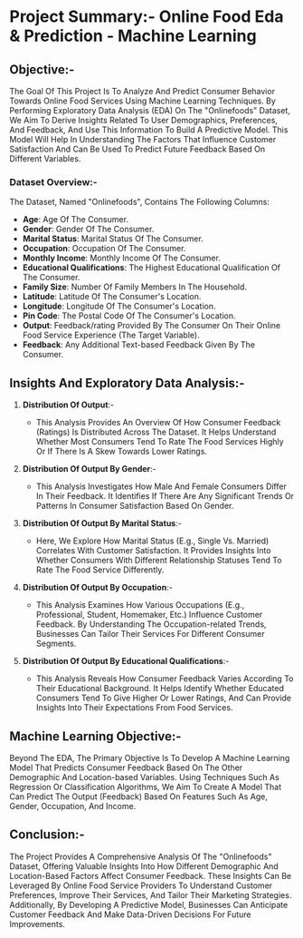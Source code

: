 # Project Summary:- Online Food Eda & Prediction - Machine Learning

## Objective:-
The Goal Of This Project Is To Analyze And Predict Consumer Behavior Towards Online Food Services Using Machine Learning Techniques. By Performing Exploratory Data Analysis (EDA) On The "Onlinefoods" Dataset, We Aim To Derive Insights Related To User Demographics, Preferences, And Feedback, And Use This Information To Build A Predictive Model. This Model Will Help In Understanding The Factors That Influence Customer Satisfaction And Can Be Used To Predict Future Feedback Based On Different Variables.

### Dataset Overview:-
The Dataset, Named "Onlinefoods", Contains The Following Columns:
- **Age**: Age Of The Consumer.
- **Gender**: Gender Of The Consumer.
- **Marital Status**: Marital Status Of The Consumer.
- **Occupation**: Occupation Of The Consumer.
- **Monthly Income**: Monthly Income Of The Consumer.
- **Educational Qualifications**: The Highest Educational Qualification Of The Consumer.
- **Family Size**: Number Of Family Members In The Household.
- **Latitude**: Latitude Of The Consumer's Location.
- **Longitude**: Longitude Of The Consumer's Location.
- **Pin Code**: The Postal Code Of The Consumer's Location.
- **Output**: Feedback/rating Provided By The Consumer On Their Online Food Service Experience (The Target Variable).
- **Feedback**: Any Additional Text-based Feedback Given By The Consumer.

## Insights And Exploratory Data Analysis:-
1. **Distribution Of Output**:-
   - This Analysis Provides An Overview Of How Consumer Feedback (Ratings) Is Distributed Across The Dataset. It Helps Understand Whether Most Consumers Tend To Rate The Food Services Highly Or If There Is A Skew Towards Lower Ratings.

2. **Distribution Of Output By Gender**:-
   - This Analysis Investigates How Male And Female Consumers Differ In Their Feedback. It Identifies If There Are Any Significant Trends Or Patterns In Consumer Satisfaction Based On Gender.

3. **Distribution Of Output By Marital Status**:-
   - Here, We Explore How Marital Status (E.g., Single Vs. Married) Correlates With Customer Satisfaction. It Provides Insights Into Whether Consumers With Different Relationship Statuses Tend To Rate The Food Service Differently.

4. **Distribution Of Output By Occupation**:-
   - This Analysis Examines How Various Occupations (E.g., Professional, Student, Homemaker, Etc.) Influence Customer Feedback. By Understanding The Occupation-related Trends, Businesses Can Tailor Their Services For Different Consumer Segments.

5. **Distribution Of Output By Educational Qualifications**:-
   - This Analysis Reveals How Consumer Feedback Varies According To Their Educational Background. It Helps Identify Whether Educated Consumers Tend To Give Higher Or Lower Ratings, And Can Provide Insights Into Their Expectations From Food Services.

## Machine Learning Objective:-
Beyond The EDA, The Primary Objective Is To Develop A Machine Learning Model That Predicts Consumer Feedback Based On The Other Demographic And Location-based Variables. Using Techniques Such As Regression Or Classification Algorithms, We Aim To Create A Model That Can Predict The Output (Feedback) Based On Features Such As Age, Gender, Occupation, And Income.

## Conclusion:-
The Project Provides A Comprehensive Analysis Of The "Onlinefoods" Dataset, Offering Valuable Insights Into How Different Demographic And Location-Based Factors Affect Consumer Feedback. These Insights Can Be Leveraged By Online Food Service Providers To Understand Customer Preferences, Improve Their Services, And Tailor Their Marketing Strategies. Additionally, By Developing A Predictive Model, Businesses Can Anticipate Customer Feedback And Make Data-Driven Decisions For Future Improvements.
